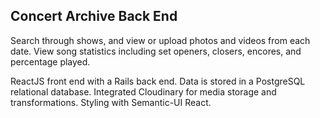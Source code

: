 Concert Archive Back End
---
Search through shows, and view or upload photos and videos from each date. View song statistics including set openers, closers, encores, and percentage played.

ReactJS front end with a Rails back end. Data is stored in a PostgreSQL relational database. Integrated Cloudinary for media storage and transformations. Styling with Semantic-UI React.
